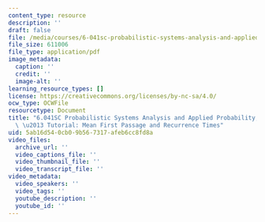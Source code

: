 ```yaml
---
content_type: resource
description: ''
draft: false
file: /media/courses/6-041sc-probabilistic-systems-analysis-and-applied-probability-fall-2013/5ab16d540cb09b567317afeb6cc8fd8a_MIT6_041SCF13_No_41_Ch7_MeanFirstpassage_26recurranceTimes_300k.pdf
file_size: 611006
file_type: application/pdf
image_metadata:
  caption: ''
  credit: ''
  image-alt: ''
learning_resource_types: []
license: https://creativecommons.org/licenses/by-nc-sa/4.0/
ocw_type: OCWFile
resourcetype: Document
title: "6.041SC Probabilistic Systems Analysis and Applied Probability, Fall 2013Transcript\
  \ \u2013 Tutorial: Mean First Passage and Recurrence Times"
uid: 5ab16d54-0cb0-9b56-7317-afeb6cc8fd8a
video_files:
  archive_url: ''
  video_captions_file: ''
  video_thumbnail_file: ''
  video_transcript_file: ''
video_metadata:
  video_speakers: ''
  video_tags: ''
  youtube_description: ''
  youtube_id: ''
---
```


